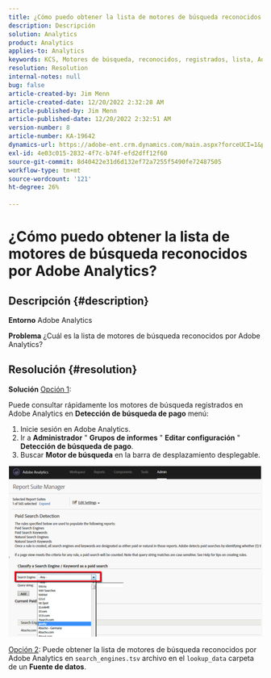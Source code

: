 ```yaml
---
title: ¿Cómo puedo obtener la lista de motores de búsqueda reconocidos por Adobe Analytics?
description: Descripción
solution: Analytics
product: Analytics
applies-to: Analytics
keywords: KCS, Motores de búsqueda, reconocidos, registrados, lista, Adobe Analytics
resolution: Resolution
internal-notes: null
bug: false
article-created-by: Jim Menn
article-created-date: 12/20/2022 2:32:28 AM
article-published-by: Jim Menn
article-published-date: 12/20/2022 2:32:51 AM
version-number: 8
article-number: KA-19642
dynamics-url: https://adobe-ent.crm.dynamics.com/main.aspx?forceUCI=1&pagetype=entityrecord&etn=knowledgearticle&id=d9a38787-0e80-ed11-81ac-6045bd006704
exl-id: 4e03c015-2832-4f7c-b74f-efd2dff12f60
source-git-commit: 8d40422e31d6d132ef72a7255f5490fe72487505
workflow-type: tm+mt
source-wordcount: '121'
ht-degree: 26%

---
```


# ¿Cómo puedo obtener la lista de motores de búsqueda reconocidos por Adobe Analytics?

## Descripción {#description}


<b>Entorno</b>
Adobe Analytics

<b>Problema</b>
¿Cuál es la lista de motores de búsqueda reconocidos por Adobe Analytics?


## Resolución {#resolution}


<b>Solución</b>
<u>Opción 1</u>:

Puede consultar rápidamente los motores de búsqueda registrados en Adobe Analytics en <b>Detección de búsqueda de pago</b> menú:

1. Inicie sesión en Adobe Analytics.
2. Ir a <b>Administrador</b> &quot; <b>Grupos de informes</b> &quot; <b>Editar configuración</b> &quot; <b>Detección de búsqueda de pago</b>.
3. Buscar <b>Motor de búsqueda</b> en la barra de desplazamiento desplegable.


![](assets/d35acf7a-a0e7-ec11-bb3c-000d3a3bd25c.png)

<u>Opción 2</u>: Puede obtener la lista de motores de búsqueda reconocidos por Adobe Analytics en `search_engines.tsv` archivo en el `lookup_data` carpeta de un <b>Fuente de datos</b>.
